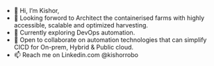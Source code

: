 - 👋 Hi, I’m Kishor,
- 👀 Looking forword to Architect the containerised farms with highly accessible, scalable and optimized harvesting.
- 🌱 Currently exploring DevOps automation.
- 💞️ Open to collaborate on automation technologies that can simplify CICD for On-prem, Hybrid & Public cloud.
- 📫 Reach me on Linkedin.com @kishorrobo 
